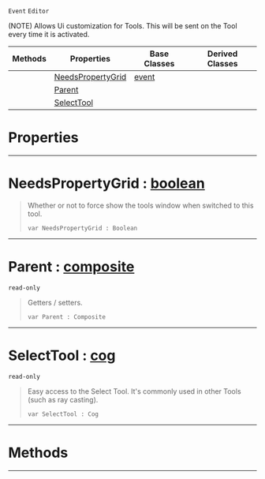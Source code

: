  `Event` `Editor`



(NOTE) Allows Ui customization for Tools. This will be sent on the Tool every time it is activated.

|Methods|Properties|Base Classes|Derived Classes|
|---|---|---|---|
| |[ NeedsPropertyGrid](https://github.com/ZilchEngine/ZilchDocs/blob/master/code_reference/class_reference/tooluievent.markdown#needspropertygrid-zilch-e)|[event](https://github.com/ZilchEngine/ZilchDocs/blob/master/code_reference/class_reference/event.markdown)| |
| |[ Parent](https://github.com/ZilchEngine/ZilchDocs/blob/master/code_reference/class_reference/tooluievent.markdown#parent-zilch-engine-docum)| | |
| |[ SelectTool](https://github.com/ZilchEngine/ZilchDocs/blob/master/code_reference/class_reference/tooluievent.markdown#selecttool-zilch-engine-d)| | |


 #  Properties


---  
 #  NeedsPropertyGrid : [boolean](https://github.com/ZilchEngine/ZilchDocs/blob/master/code_reference/nada_base_types/boolean.markdown)

> Whether or not to force show the tools window when switched to this tool.
> ``` lang=cpp, name=Nada
> var NeedsPropertyGrid : Boolean


---  
 #  Parent : [composite](https://github.com/ZilchEngine/ZilchDocs/blob/master/code_reference/class_reference/composite.markdown)

 `read-only`

> Getters / setters.
> ``` lang=cpp, name=Nada
> var Parent : Composite


---  
 #  SelectTool : [cog](https://github.com/ZilchEngine/ZilchDocs/blob/master/code_reference/class_reference/cog.markdown)

 `read-only`

> Easy access to the Select Tool. It's commonly used in other Tools (such as ray casting).
> ``` lang=cpp, name=Nada
> var SelectTool : Cog


---  
 #  Methods


---  
 

 